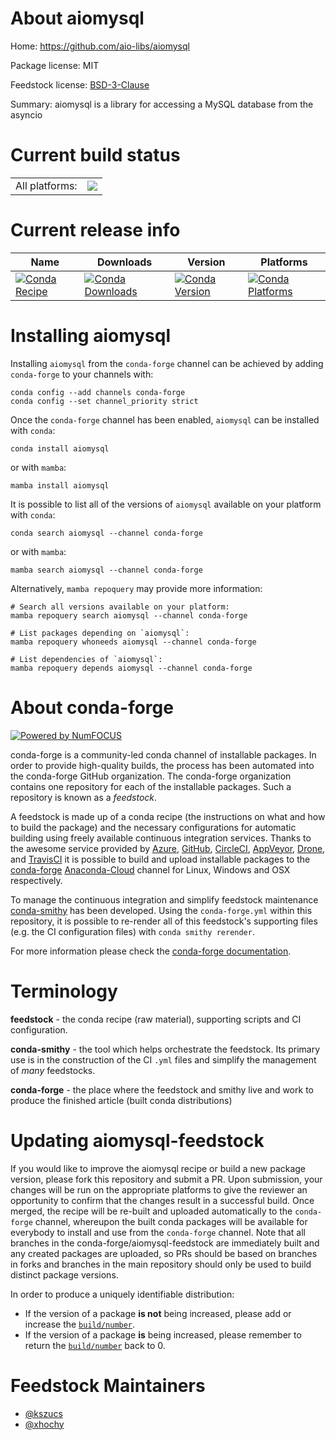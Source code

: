 About aiomysql
==============

Home: https://github.com/aio-libs/aiomysql

Package license: MIT

Feedstock license: [BSD-3-Clause](https://github.com/conda-forge/aiomysql-feedstock/blob/main/LICENSE.txt)

Summary: aiomysql is a library for accessing a MySQL database from the asyncio

Current build status
====================


<table><tr><td>All platforms:</td>
    <td>
      <a href="https://dev.azure.com/conda-forge/feedstock-builds/_build/latest?definitionId=2669&branchName=main">
        <img src="https://dev.azure.com/conda-forge/feedstock-builds/_apis/build/status/aiomysql-feedstock?branchName=main">
      </a>
    </td>
  </tr>
</table>

Current release info
====================

| Name | Downloads | Version | Platforms |
| --- | --- | --- | --- |
| [![Conda Recipe](https://img.shields.io/badge/recipe-aiomysql-green.svg)](https://anaconda.org/conda-forge/aiomysql) | [![Conda Downloads](https://img.shields.io/conda/dn/conda-forge/aiomysql.svg)](https://anaconda.org/conda-forge/aiomysql) | [![Conda Version](https://img.shields.io/conda/vn/conda-forge/aiomysql.svg)](https://anaconda.org/conda-forge/aiomysql) | [![Conda Platforms](https://img.shields.io/conda/pn/conda-forge/aiomysql.svg)](https://anaconda.org/conda-forge/aiomysql) |

Installing aiomysql
===================

Installing `aiomysql` from the `conda-forge` channel can be achieved by adding `conda-forge` to your channels with:

```
conda config --add channels conda-forge
conda config --set channel_priority strict
```

Once the `conda-forge` channel has been enabled, `aiomysql` can be installed with `conda`:

```
conda install aiomysql
```

or with `mamba`:

```
mamba install aiomysql
```

It is possible to list all of the versions of `aiomysql` available on your platform with `conda`:

```
conda search aiomysql --channel conda-forge
```

or with `mamba`:

```
mamba search aiomysql --channel conda-forge
```

Alternatively, `mamba repoquery` may provide more information:

```
# Search all versions available on your platform:
mamba repoquery search aiomysql --channel conda-forge

# List packages depending on `aiomysql`:
mamba repoquery whoneeds aiomysql --channel conda-forge

# List dependencies of `aiomysql`:
mamba repoquery depends aiomysql --channel conda-forge
```


About conda-forge
=================

[![Powered by
NumFOCUS](https://img.shields.io/badge/powered%20by-NumFOCUS-orange.svg?style=flat&colorA=E1523D&colorB=007D8A)](https://numfocus.org)

conda-forge is a community-led conda channel of installable packages.
In order to provide high-quality builds, the process has been automated into the
conda-forge GitHub organization. The conda-forge organization contains one repository
for each of the installable packages. Such a repository is known as a *feedstock*.

A feedstock is made up of a conda recipe (the instructions on what and how to build
the package) and the necessary configurations for automatic building using freely
available continuous integration services. Thanks to the awesome service provided by
[Azure](https://azure.microsoft.com/en-us/services/devops/), [GitHub](https://github.com/),
[CircleCI](https://circleci.com/), [AppVeyor](https://www.appveyor.com/),
[Drone](https://cloud.drone.io/welcome), and [TravisCI](https://travis-ci.com/)
it is possible to build and upload installable packages to the
[conda-forge](https://anaconda.org/conda-forge) [Anaconda-Cloud](https://anaconda.org/)
channel for Linux, Windows and OSX respectively.

To manage the continuous integration and simplify feedstock maintenance
[conda-smithy](https://github.com/conda-forge/conda-smithy) has been developed.
Using the ``conda-forge.yml`` within this repository, it is possible to re-render all of
this feedstock's supporting files (e.g. the CI configuration files) with ``conda smithy rerender``.

For more information please check the [conda-forge documentation](https://conda-forge.org/docs/).

Terminology
===========

**feedstock** - the conda recipe (raw material), supporting scripts and CI configuration.

**conda-smithy** - the tool which helps orchestrate the feedstock.
                   Its primary use is in the construction of the CI ``.yml`` files
                   and simplify the management of *many* feedstocks.

**conda-forge** - the place where the feedstock and smithy live and work to
                  produce the finished article (built conda distributions)


Updating aiomysql-feedstock
===========================

If you would like to improve the aiomysql recipe or build a new
package version, please fork this repository and submit a PR. Upon submission,
your changes will be run on the appropriate platforms to give the reviewer an
opportunity to confirm that the changes result in a successful build. Once
merged, the recipe will be re-built and uploaded automatically to the
`conda-forge` channel, whereupon the built conda packages will be available for
everybody to install and use from the `conda-forge` channel.
Note that all branches in the conda-forge/aiomysql-feedstock are
immediately built and any created packages are uploaded, so PRs should be based
on branches in forks and branches in the main repository should only be used to
build distinct package versions.

In order to produce a uniquely identifiable distribution:
 * If the version of a package **is not** being increased, please add or increase
   the [``build/number``](https://docs.conda.io/projects/conda-build/en/latest/resources/define-metadata.html#build-number-and-string).
 * If the version of a package **is** being increased, please remember to return
   the [``build/number``](https://docs.conda.io/projects/conda-build/en/latest/resources/define-metadata.html#build-number-and-string)
   back to 0.

Feedstock Maintainers
=====================

* [@kszucs](https://github.com/kszucs/)
* [@xhochy](https://github.com/xhochy/)

